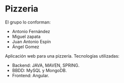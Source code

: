 # Pizzeria

El grupo lo conforman:
- Antonio Fernández
- Miguel zapata
- Juan Antonio Espín
- Ángel Gomez

Aplicación web para una pizzería. 
Tecnologías utilizadas:
- Backend: JAVA, MAVEN, SPRING.
- BBDD: MySQL y MongoDB.
- Frontend: Angular.


